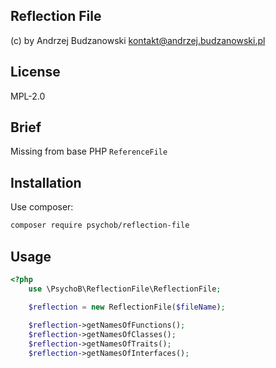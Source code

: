 Reflection File
--
(c) by Andrzej Budzanowski <kontakt@andrzej.budzanowski.pl>

## License
MPL-2.0

## Brief
Missing from base PHP `ReferenceFile`

## Installation
Use composer:

```bash
composer require psychob/reflection-file
```

## Usage
```php
<?php
    use \PsychoB\ReflectionFile\ReflectionFile;

    $reflection = new ReflectionFile($fileName);
    
    $reflection->getNamesOfFunctions();
    $reflection->getNamesOfClasses();
    $reflection->getNamesOfTraits();
    $reflection->getNamesOfInterfaces();
```
